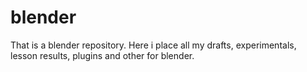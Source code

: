 # blender
That is a blender repository. Here i place all my
drafts, experimentals, lesson results, plugins and other for blender.